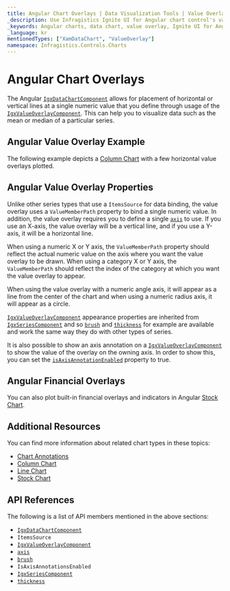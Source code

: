 ```yaml
---
title: Angular Chart Overlays | Data Visualization Tools | Value Overlay | Infragistics
_description: Use Infragistics Ignite UI for Angular chart control's value overlay feature to place horizontal or vertical lines at a single numeric value. Learn about our Ignite UI for Angular graph types!
_keywords: Angular charts, data chart, value overlay, Ignite UI for Angular, Infragistics
_language: kr
mentionedTypes: ["XamDataChart", "ValueOverlay"]
namespace: Infragistics.Controls.Charts
---
```


# Angular Chart Overlays

The Angular [`IgxDataChartComponent`]({environment:dvApiBaseUrl}/products/ignite-ui-angular/api/docs/typescript/latest/classes/igxdatachartcomponent.html) allows for placement of horizontal or vertical lines at a single numeric value that you define through usage of the [`IgxValueOverlayComponent`]({environment:dvApiBaseUrl}/products/ignite-ui-angular/api/docs/typescript/latest/classes/igxvalueoverlaycomponent.html). This can help you to visualize data such as the mean or median of a particular series.

## Angular Value Overlay Example

The following example depicts a [Column Chart](../types/column-chart.md) with a few horizontal value overlays plotted.

<code-view style="height: 600px" alt="Angular Value Overlay Example"
  data-demos-base-url="{environment:dvDemosBaseUrl}"
           iframe-src="{environment:dvDemosBaseUrl}/charts/data-chart-series-value-overlay"
                                        github-src="charts/data-chart/series-value-overlay">
</code-view>


<div class="divider--half"></div>

## Angular Value Overlay Properties

Unlike other series types that use a `ItemsSource` for data binding, the value overlay uses a `ValueMemberPath` property to bind a single numeric value. In addition, the value overlay requires you to define a single [`axis`]({environment:dvApiBaseUrl}/products/ignite-ui-angular/api/docs/typescript/latest/classes/igxvalueoverlaycomponent.html#axis) to use. If you use an X-axis, the value overlay will be a vertical line, and if you use a Y-axis, it will be a horizontal line.

When using a numeric X or Y axis, the `ValueMemberPath` property should reflect the actual numeric value on the axis where you want the value overlay to be drawn. When using a category X or Y axis, the `ValueMemberPath` should reflect the index of the category at which you want the value overlay to appear.

When using the value overlay with a numeric angle axis, it will appear as a line from the center of the chart and when using a numeric radius axis, it will appear as a circle.

[`IgxValueOverlayComponent`]({environment:dvApiBaseUrl}/products/ignite-ui-angular/api/docs/typescript/latest/classes/igxvalueoverlaycomponent.html) appearance properties are inherited from [`IgxSeriesComponent`]({environment:dvApiBaseUrl}/products/ignite-ui-angular/api/docs/typescript/latest/classes/igxseriescomponent.html) and so [`brush`]({environment:dvApiBaseUrl}/products/ignite-ui-angular/api/docs/typescript/latest/classes/igxseriescomponent.html#brush) and [`thickness`]({environment:dvApiBaseUrl}/products/ignite-ui-angular/api/docs/typescript/latest/classes/igxseriescomponent.html#thickness) for example are available and work the same way they do with other types of series.

It is also possible to show an axis annotation on a [`IgxValueOverlayComponent`]({environment:dvApiBaseUrl}/products/ignite-ui-angular/api/docs/typescript/latest/classes/igxvalueoverlaycomponent.html) to show the value of the overlay on the owning axis. In order to show this, you can set the [`isAxisAnnotationEnabled`]({environment:dvApiBaseUrl}/products/ignite-ui-angular/api/docs/typescript/latest/classes/igxvalueoverlaycomponent.html#isaxisannotationenabled) property to true.

## Angular Financial Overlays

You can also plot built-in financial overlays and indicators in Angular [Stock Chart](../types/stock-chart.md).

## Additional Resources

You can find more information about related chart types in these topics:

*   [Chart Annotations](chart-annotations.md)
*   [Column Chart](../types/area-chart.md)
*   [Line Chart](../types/line-chart.md)
*   [Stock Chart](../types/stock-chart.md)

## API References

The following is a list of API members mentioned in the above sections:

*   [`IgxDataChartComponent`]({environment:dvApiBaseUrl}/products/ignite-ui-angular/api/docs/typescript/latest/classes/igxdatachartcomponent.html)
*   `ItemsSource`
*   [`IgxValueOverlayComponent`]({environment:dvApiBaseUrl}/products/ignite-ui-angular/api/docs/typescript/latest/classes/igxvalueoverlaycomponent.html)
*   [`axis`]({environment:dvApiBaseUrl}/products/ignite-ui-angular/api/docs/typescript/latest/classes/igxvalueoverlaycomponent.html#axis)
*   [`brush`]({environment:dvApiBaseUrl}/products/ignite-ui-angular/api/docs/typescript/latest/classes/igxseriescomponent.html#brush)
*   `IsAxisAnnotationsEnabled`
*   [`IgxSeriesComponent`]({environment:dvApiBaseUrl}/products/ignite-ui-angular/api/docs/typescript/latest/classes/igxseriescomponent.html)
*   [`thickness`]({environment:dvApiBaseUrl}/products/ignite-ui-angular/api/docs/typescript/latest/classes/igxseriescomponent.html#thickness)
